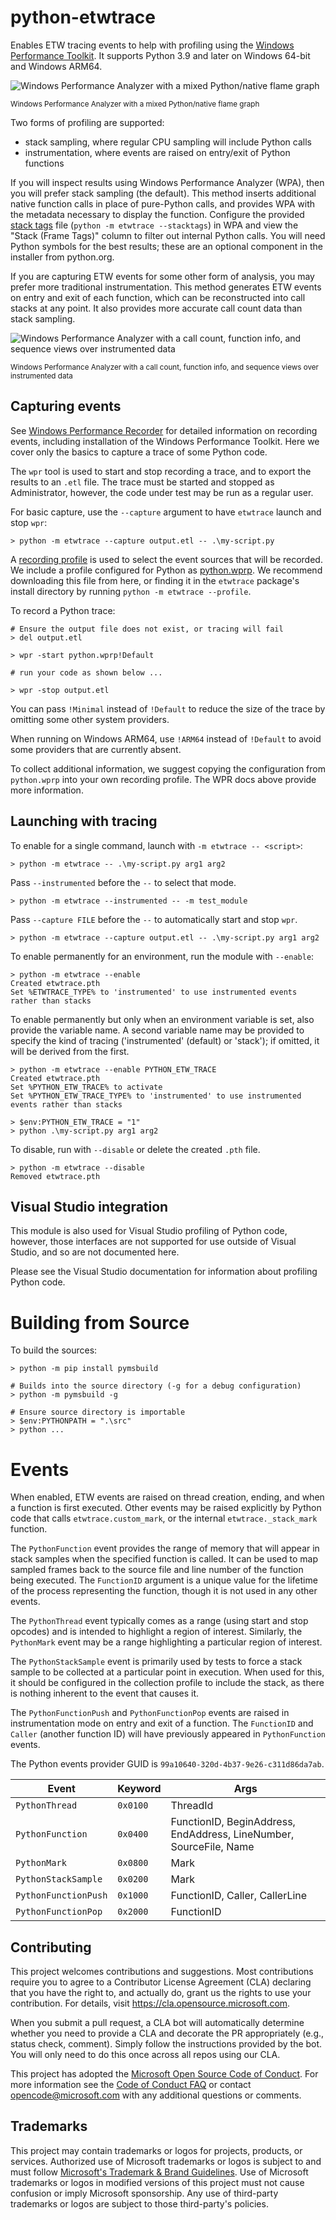 # python-etwtrace

Enables ETW tracing events to help with profiling using the
[Windows Performance Toolkit](https://learn.microsoft.com/windows-hardware/test/wpt/).
It supports Python 3.9 and later on Windows 64-bit and Windows ARM64.

![Windows Performance Analyzer with a mixed Python/native flame graph](https://github.com/microsoft/python-etwtrace/raw/main/WPA-Python.png)

<small>Windows Performance Analyzer with a mixed Python/native flame graph</small>

Two forms of profiling are supported:

* stack sampling, where regular CPU sampling will include Python calls
* instrumentation, where events are raised on entry/exit of Python functions

If you will inspect results using Windows Performance Analyzer (WPA),
then you will prefer stack sampling (the default).
This method inserts additional native function calls in place of pure-Python calls,
and provides WPA with the metadata necessary to display the function.
Configure the provided [stack tags](https://learn.microsoft.com/en-us/windows-hardware/test/wpt/stack-tags)
file (`python -m etwtrace --stacktags`) in WPA and view the "Stack (Frame Tags)"
column to filter out internal Python calls.
You will need Python symbols for the best results;
these are an optional component in the installer from python.org.

If you are capturing ETW events for some other form of analysis,
you may prefer more traditional instrumentation.
This method generates ETW events on entry and exit of each function,
which can be reconstructed into call stacks at any point.
It also provides more accurate call count data than stack sampling.

![Windows Performance Analyzer with a call count, function info, and sequence views over instrumented data](https://github.com/microsoft/python-etwtrace/raw/main/WPA-Instrumented.png)

<small>Windows Performance Analyzer with a call count, function info,
and sequence views over instrumented data</small>

## Capturing events

See [Windows Performance Recorder](https://learn.microsoft.com/windows-hardware/test/wpt/windows-performance-recorder)
for detailed information on recording events,
including installation of the Windows Performance Toolkit.
Here we cover only the basics to capture a trace of some Python code.

The `wpr` tool is used to start and stop recording a trace,
and to export the results to an `.etl` file.
The trace must be started and stopped as Administrator, however,
the code under test may be run as a regular user.

For basic capture, use the `--capture` argument to have `etwtrace` launch and
stop `wpr`:

```
> python -m etwtrace --capture output.etl -- .\my-script.py
```

A [recording profile](https://learn.microsoft.com/windows-hardware/test/wpt/recording-profiles)
is used to select the event sources that will be recorded. We include a profile
configured for Python as [python.wprp](https://github.com/microsoft/python-etwtrace/blob/main/src/python.wprp).
We recommend downloading this file from here,
or finding it in the `etwtrace` package's install directory
by running `python -m etwtrace --profile`.

To record a Python trace:

```
# Ensure the output file does not exist, or tracing will fail
> del output.etl

> wpr -start python.wprp!Default

# run your code as shown below ...

> wpr -stop output.etl
```

You can pass `!Minimal` instead of `!Default` to reduce the size of the trace by
omitting some other system providers.

When running on Windows ARM64, use `!ARM64` instead of `!Default` to avoid some
providers that are currently absent.

To collect additional information, we suggest copying the configuration from
`python.wprp` into your own recording profile.
The WPR docs above provide more information.

## Launching with tracing

To enable for a single command, launch with `-m etwtrace -- <script>`:

```
> python -m etwtrace -- .\my-script.py arg1 arg2
```

Pass `--instrumented` before the `--` to select that mode.

```
> python -m etwtrace --instrumented -- -m test_module
```

Pass `--capture FILE` before the `--` to automatically start and stop `wpr`.

```
> python -m etwtrace --capture output.etl -- .\my-script.py arg1 arg2
```

To enable permanently for an environment, run the module with `--enable`:

```
> python -m etwtrace --enable
Created etwtrace.pth
Set %ETWTRACE_TYPE% to 'instrumented' to use instrumented events rather than stacks
```

To enable permanently but only when an environment variable is set, also provide
the variable name. A second variable name may be provided to specify the kind
of tracing ('instrumented' (default) or 'stack'); if omitted, it will be derived
from the first.

```
> python -m etwtrace --enable PYTHON_ETW_TRACE
Created etwtrace.pth
Set %PYTHON_ETW_TRACE% to activate
Set %PYTHON_ETW_TRACE_TYPE% to 'instrumented' to use instrumented events rather than stacks

> $env:PYTHON_ETW_TRACE = "1"
> python .\my-script.py arg1 arg2
```

To disable, run with `--disable` or delete the created `.pth` file.

```
> python -m etwtrace --disable
Removed etwtrace.pth
```

## Visual Studio integration

This module is also used for Visual Studio profiling of Python code, however,
those interfaces are not supported for use outside of Visual Studio,
and so are not documented here.

Please see the Visual Studio documentation for information about profiling
Python code.

# Building from Source

To build the sources:

```
> python -m pip install pymsbuild

# Builds into the source directory (-g for a debug configuration)
> python -m pymsbuild -g

# Ensure source directory is importable
> $env:PYTHONPATH = ".\src"
> python ...
```

# Events

When enabled, ETW events are raised on thread creation, ending, and when a
function is first executed. Other events may be raised explicitly by Python code
that calls `etwtrace.custom_mark`, or the internal `etwtrace._stack_mark`
function.

The `PythonFunction` event provides the range of memory that will appear in
stack samples when the specified function is called. It can be used to map
sampled frames back to the source file and line number of the function being
executed. The `FunctionID` argument is a unique value for the lifetime of the
process representing the function, though it is not used in any other events.

The `PythonThread` event typically comes as a range (using start and stop
opcodes) and is intended to highlight a region of interest. Similarly, the
`PythonMark` event may be a range highlighting a particular region of interest.

The `PythonStackSample` event is primarily used by tests to force a stack sample
to be collected at a particular point in execution. When used for this, it
should be configured in the collection profile to include the stack, as there is
nothing inherent to the event that causes it.

The `PythonFunctionPush` and `PythonFunctionPop` events are raised in
instrumentation mode on entry and exit of a function. The `FunctionID` and
`Caller` (another function ID) will have previously appeared in `PythonFunction`
events.

The Python events provider GUID is `99a10640-320d-4b37-9e26-c311d86da7ab`.

| Event | Keyword | Args |
|-------|---------|------|
| `PythonThread` |  `0x0100` | ThreadId |
| `PythonFunction` | `0x0400` | FunctionID, BeginAddress, EndAddress, LineNumber, SourceFile, Name |
| `PythonMark` | `0x0800` | Mark |
| `PythonStackSample` | `0x0200` | Mark |
| `PythonFunctionPush` | `0x1000` | FunctionID, Caller, CallerLine |
| `PythonFunctionPop` | `0x2000` | FunctionID |

## Contributing

This project welcomes contributions and suggestions.  Most contributions require you to agree to a
Contributor License Agreement (CLA) declaring that you have the right to, and actually do, grant us
the rights to use your contribution. For details, visit https://cla.opensource.microsoft.com.

When you submit a pull request, a CLA bot will automatically determine whether you need to provide
a CLA and decorate the PR appropriately (e.g., status check, comment). Simply follow the instructions
provided by the bot. You will only need to do this once across all repos using our CLA.

This project has adopted the [Microsoft Open Source Code of Conduct](https://opensource.microsoft.com/codeofconduct/).
For more information see the [Code of Conduct FAQ](https://opensource.microsoft.com/codeofconduct/faq/) or
contact [opencode@microsoft.com](mailto:opencode@microsoft.com) with any additional questions or comments.

## Trademarks

This project may contain trademarks or logos for projects, products, or services. Authorized use of Microsoft 
trademarks or logos is subject to and must follow 
[Microsoft's Trademark & Brand Guidelines](https://www.microsoft.com/en-us/legal/intellectualproperty/trademarks/usage/general).
Use of Microsoft trademarks or logos in modified versions of this project must not cause confusion or imply Microsoft sponsorship.
Any use of third-party trademarks or logos are subject to those third-party's policies.
